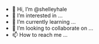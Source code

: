 - 👋 Hi, I’m @shelleyhale
- 👀 I’m interested in ...
- 🌱 I’m currently learning ...
- 💞️ I’m looking to collaborate on ...
- 📫 How to reach me ...

<!---
shelleyhale/shelleyhale is a ✨ special ✨ repository because its `README.md` (this file) appears on your GitHub profile.
You can click the Preview link to take a look at your changes.
--->

